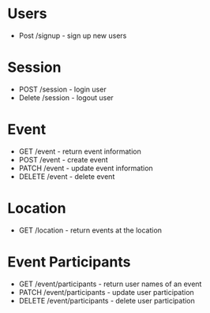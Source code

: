 # Users
- Post /signup - sign up new users

# Session 
- POST /session - login user
- Delete /session - logout user

# Event
- GET /event - return event information
- POST /event - create event
- PATCH /event - update event information
- DELETE /event - delete event

# Location
- GET /location - return events at the location

# Event Participants
- GET /event/participants - return user names of an event
- PATCH /event/participants - update user participation
- DELETE /event/participants - delete user participation